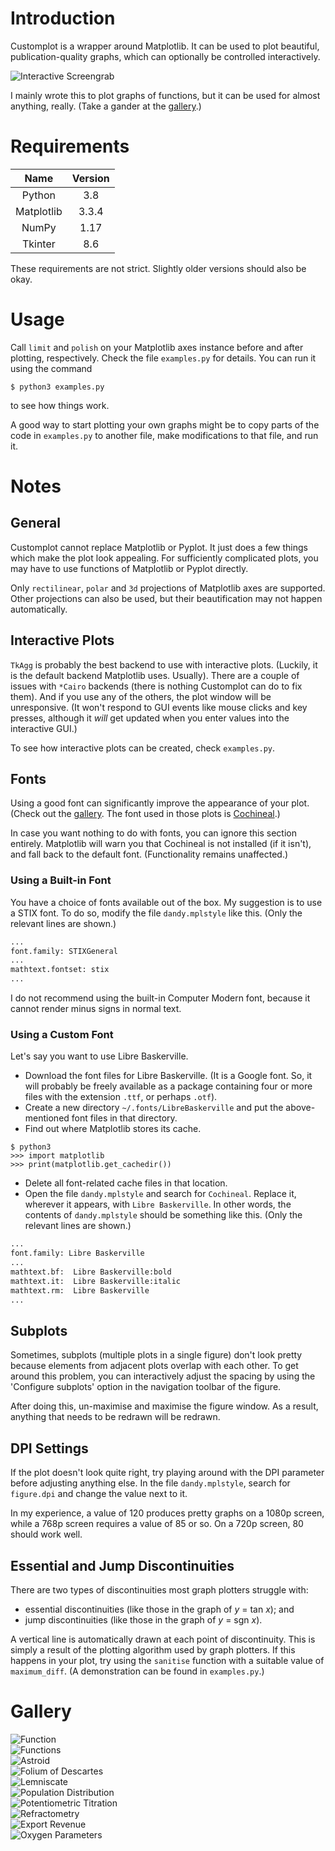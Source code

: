 # Introduction
Customplot is a  wrapper around Matplotlib. It can be used to plot beautiful,
publication-quality graphs, which can optionally be controlled interactively.

![Interactive Screengrab](gallery/00_interactive_screengrab.png)

I mainly wrote this to plot graphs of functions, but it can be used for almost
anything, really. (Take a gander at the [gallery](#gallery).)

# Requirements
| Name       | Version  |
| :--------: | :------: |
| Python     | 3.8      |
| Matplotlib | 3.3.4    |
| NumPy      | 1.17     |
| Tkinter    | 8.6      |

These requirements are not strict. Slightly older versions should also be okay.

# Usage
Call `limit` and `polish` on your Matplotlib axes instance before and after
plotting, respectively. Check the file `examples.py` for details. You can run
it using the command
```console
$ python3 examples.py
```
to see how things work.

A good way to start plotting your own graphs might be to copy parts of the code
in `examples.py` to another file, make modifications to that file, and run it.

# Notes

## General
Customplot cannot replace Matplotlib or Pyplot. It just does a few things which
make the plot look appealing. For sufficiently complicated plots, you may have
to use functions of Matplotlib or Pyplot directly.

Only `rectilinear`, `polar` and `3d` projections of Matplotlib axes are
supported. Other projections can also be used, but their beautification may not
happen automatically.

## Interactive Plots
`TkAgg` is probably the best backend to use with interactive plots. (Luckily,
it is the default backend Matplotlib uses. Usually). There are a couple of
issues with `*Cairo` backends (there is nothing Customplot can do to fix them).
And if you use any of the others, the plot window will be unresponsive. (It
won't respond to GUI events like mouse clicks and key presses, although it
_will_ get updated when you enter values into the interactive GUI.)

To see how interactive plots can be created, check `examples.py`.

## Fonts
Using a good font can significantly improve the appearance of your plot. (Check
out the [gallery](#gallery). The font used in those plots is
[Cochineal](https://ctan.org/pkg/cochineal).)

In case you want nothing to do with fonts, you can ignore this section
entirely. Matplotlib will warn you that Cochineal is not installed (if it
isn't), and fall back to the default font. (Functionality remains unaffected.)

### Using a Built-in Font
You have a choice of fonts available out of the box. My suggestion is to use a
STIX font. To do so, modify the file `dandy.mplstyle` like this. (Only the
relevant lines are shown.)
```python
...
font.family: STIXGeneral
...
mathtext.fontset: stix
...
```

I do not recommend using the built-in Computer Modern font, because it cannot
render minus signs in normal text.

### Using a Custom Font
Let's say you want to use Libre Baskerville.
* Download the font files for Libre Baskerville. (It is a Google font. So, it
will probably be freely available as a package containing four or more files
with the extension `.ttf`, or perhaps `.otf`).
* Create a new directory `~/.fonts/LibreBaskerville` and put the
above-mentioned font files in that directory.
* Find out where Matplotlib stores its cache.
```console
$ python3
>>> import matplotlib
>>> print(matplotlib.get_cachedir())
```
* Delete all font-related cache files in that location.
* Open the file `dandy.mplstyle` and search for `Cochineal`. Replace it,
wherever it appears, with `Libre Baskerville`. In other words, the contents of
`dandy.mplstyle` should be something like this. (Only the relevant lines are
shown.)
```python
...
font.family: Libre Baskerville
...
mathtext.bf:  Libre Baskerville:bold
mathtext.it:  Libre Baskerville:italic
mathtext.rm:  Libre Baskerville
...
```

## Subplots
Sometimes, subplots (multiple plots in a single figure) don't look pretty
because elements from adjacent plots overlap with each other. To get around
this problem, you can interactively adjust the spacing by using the 'Configure
subplots' option in the navigation toolbar of the figure.

After doing this, un-maximise and maximise the figure window. As a result,
anything that needs to be redrawn will be redrawn.

## DPI Settings
If the plot doesn't look quite right, try playing around with the DPI parameter
before adjusting anything else. In the file `dandy.mplstyle`, search for
`figure.dpi` and change the value next to it.

In my experience, a value of 120 produces pretty graphs on a 1080p screen,
while a 768p screen requires a value of 85 or so. On a 720p screen, 80 should
work well.

## Essential and Jump Discontinuities
There are two types of discontinuities most graph plotters struggle with:
* essential discontinuities (like those in the graph of _y_ = tan _x_); and
* jump discontinuities (like those in the graph of _y_ = sgn _x_).

A vertical line is automatically drawn at each point of discontinuity. This is
simply a result of the plotting algorithm used by graph plotters. If this
happens in your plot, try using the `sanitise` function with a suitable value
of `maximum_diff`. (A demonstration can be found in `examples.py`.)

# Gallery
![Function](gallery/01_function_single.png)  
![Functions](gallery/02_function_multiple.png)  
![Astroid](gallery/03_astroid.png)  
![Folium of Descartes](gallery/04_folium.png)  
![Lemniscate](gallery/05_lemniscate.png)  
![Population Distribution](gallery/06_population_distribution.png)  
![Potentiometric Titration](gallery/07_potentiometry.png)  
![Refractometry](gallery/08_refractometry.png)  
![Export Revenue](gallery/09_exports.png)  
![Oxygen Parameters](gallery/10_oxygen_parameters.png)

